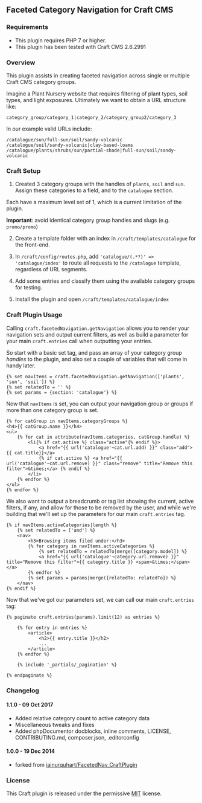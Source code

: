 ## Faceted Category Navigation for Craft CMS

### Requirements

* This plugin requires PHP 7 or higher.
* This plugin has been tested with Craft CMS 2.6.2991

### Overview

This plugin assists in creating faceted navigation across single or multiple
Craft CMS category groups.

Imagine a Plant Nursery website that requires filtering of plant types, soil
types, and light exposures. Ultimately we want to obtain a URL structure like:

```
category_group/category_1|category_2/category_group2/category_3
```

In our example valid URLs include:

```
/catalogue/sun/full-sun/soil/sandy-volcanic
/catalogue/soil/sandy-volcanic|clay-based-loams
/catalogue/plants/shrubs/sun/partial-shade|full-sun/soil/sandy-volcanic
```

### Craft Setup

1. Created 3 category groups with the handles of `plants`, `soil` and `sun`.
Assign these categories to a field, and to the `catalogue` section.

  Each have a maximum level set of 1, which is a current limitation of the plugin.

  **Important**: avoid identical category group handles and slugs (e.g. `promo/promo`)

2. Create a template folder with an index in `/craft/templates/catalogue` for the front-end.

3. In `/craft/config/routes.php`, add `'catalogue/(.*?)' => 'catalogue/index'`
to route all requests to the `/catalogue` template, regardless of URL segments.

4. Add some entries and classify them using the available category groups for testing.

5. Install the plugin and open `/craft/templates/catalogue/index`

### Craft Plugin Usage

Calling `craft.facetedNavigation.getNavigation` allows you to render your
navigation sets and output current filters, as well as build a parameter for
your main `craft.entries` call when outputting your entries.

So start with a basic set tag, and pass an array of your category group
*handles* to the plugin, and also set a couple of variables that will come in
handy later.

	{% set navItems = craft.facetedNavigation.getNavigation(['plants', 'sun', 'soil']) %}
	{% set relatedTo = '' %}
	{% set params = {section: 'catalogue'} %}

Now that `navItems` is set, you can output your navigation group or groups if
more than one category group is set.

	{% for catGroup in navItems.categoryGroups %}
	<h4>{{ catGroup.name }}</h4>
	<ul>
		{% for cat in attribute(navItems.categories, catGroup.handle) %}
			<li{% if cat.active %} class="active"{% endif %}>
				<a href="{{ url('catalogue'~cat.url.add) }}" class="add">{{ cat.title}}</a>
				{% if cat.active %} <a href="{{ url('catalogue'~cat.url.remove) }}" class="remove" title="Remove this filter">&times;</a> {% endif %}
			</li>
		{% endfor %}
	</ul>
	{% endfor %}

We also want to output a breadcrumb or tag list showing the current, active filters, if any, and allow for those to be removed by the user, and while we're building
that we'll set up the parameters for our main `craft.entries` tag.

	{% if navItems.activeCategories|length %}
		{% set relatedTo = ['and'] %}
		<nav>
			<h3>Browsing items filed under:</h3>
			{% for category in navItems.activeCategories %}
				{% set relatedTo = relatedTo|merge([category.model]) %}
				<a href="{{ url('catalogue'~category.url.remove) }}" title="Remove this filter">{{ category.title }} <span>&times;</span></a>
			{% endfor %}
			{% set params = params|merge({relatedTo: relatedTo}) %}
		</nav>
	{% endif %}

Now that we've got our parameters set, we can call our main `craft.entries` tag:

	{% paginate craft.entries(params).limit(12) as entries %}

		{% for entry in entries %}
			<article>
				<h2>{{ entry.title }}</h2>
				...
			</article>
		{% endfor %}

		{% include '_partials/_pagination' %}

	{% endpaginate %}

### Changelog

#### 1.1.0 - 09 Oct 2017

* Added relative category count to active category data
* Miscellaneous tweaks and fixes
* Added phpDocumentor docblocks, inline comments, LICENSE, CONTRIBUTING.md, composer.json, .editorconfig

#### 1.0.0 - 19 Dec 2014

* forked from [iainurquhart/FacetedNav_CraftPlugin](https://github.com/iainurquhart/FacetedNav_CraftPlugin/tree/e7f58e890e45190f70a2874546a1389e0d559a3d)

### License

This Craft plugin is released under the permissive [MIT](https://github.com/wearechilli/facetednavigation/LICENSE) license.
